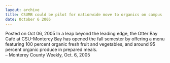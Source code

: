 ```yaml
---
layout: archive
title: CSUMB could be pilot for nationwide move to organics on campus
date: October 6 2005
---
```





<span class="date">Posted on Oct 06, 2005    </span>
In a leap beyond the leading edge, the Otter Bay Caf&#xE9; at
CSU-Monterey Bay has opened the fall semester by offering a menu
featuring 100 percent organic fresh fruit and vegetables, and
around 95 percent organic produce in prepared meals.<br>
&#x2013; Monterey County Weekly, Oct. 6, 2005<br/></br>




